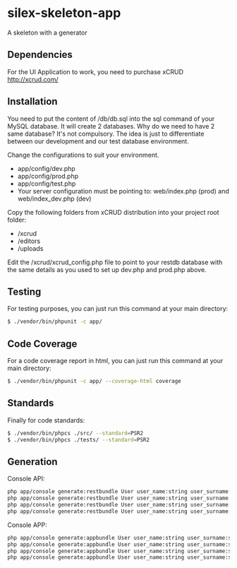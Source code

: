 silex-skeleton-app
==================

A skeleton with a generator

Dependencies
------------

For the UI Application to work, you need to purchase xCRUD http://xcrud.com/

Installation
------------

You need to put the content of /db/db.sql into the sql command of your MySQL database. It will create 2 databases. Why do we need to have 2 same database? It's not compulsory. The idea is just to differentiate between our development and our test database environment.

Change the configurations to suit your environment.

 * app/config/dev.php
 * app/config/prod.php
 * app/config/test.php
 * Your server configuration must be pointing to: web/index.php (prod) and web/index_dev.php (dev)

 Copy the following folders from xCRUD distribution into your project root folder:
 * /xcrud
 * /editors
 * /uploads

 Edit the /xcrud/xcrud_config.php file to point to your restdb database with the same details as you used to set up dev.php and prod.php above.

Testing
-------

For testing purposes, you can just run this command at your main directory:

``` sh
$ ./vendor/bin/phpunit -c app/
```

Code Coverage
-------

For a code coverage report in html, you can just run this command at your main directory:

``` sh
$ ./vendor/bin/phpunit -c app/ --coverage-html coverage
```

Standards
---------

Finally for code standards:

``` sh
$ ./vendor/bin/phpcs ./src/ --standard=PSR2
$ ./vendor/bin/phpcs ./tests/ --standard=PSR2
```

Generation
----------

Console API:

``` sh
php app/console generate:restbundle User user_name:string user_surname:string --sql
php app/console generate:restbundle User user_name:string user_surname:string --travis
php app/console generate:restbundle User user_name:string user_surname:string --migration
php app/console generate:restbundle User user_name:string user_surname:string --migration --sql
```

Console APP:

``` sh
php app/console generate:appbundle User user_name:string user_surname:string --sql
php app/console generate:appbundle User user_name:string user_surname:string --travis
php app/console generate:appbundle User user_name:string user_surname:string --migration
php app/console generate:appbundle User user_name:string user_surname:string --migration --sql
```